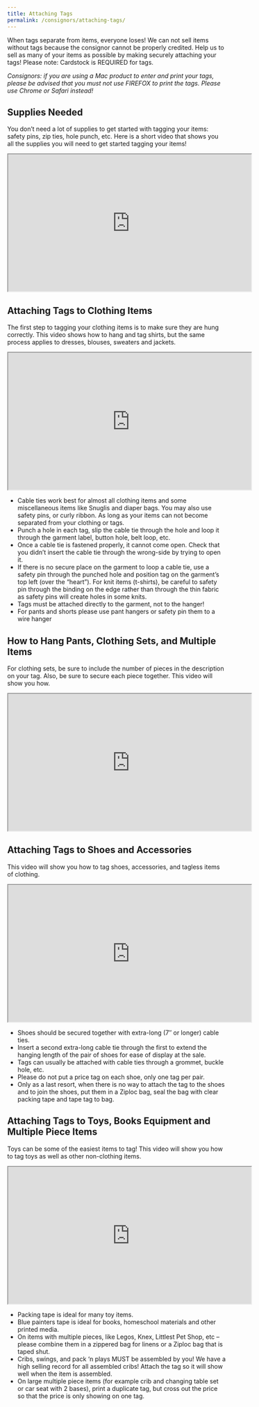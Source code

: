 ```yaml
---
title: Attaching Tags
permalink: /consignors/attaching-tags/
---
```


When tags separate from items, everyone loses! We can not sell items without tags because the consignor cannot be properly credited. Help us to sell as many of your items as possible by making securely attaching your tags! Please note: Cardstock is REQUIRED for tags.

_Consignors: if you are using a Mac product to enter and print your tags, please be advised that you must not use FIREFOX to print the tags. Please use Chrome or Safari instead!_

## **Supplies Needed**

You don’t need a lot of supplies to get started with tagging your items: safety pins, zip ties, hole punch, etc. Here is a short video that shows you all the supplies you will need to get started tagging your items!

<iframe src="https://www.youtube.com/embed/YBSnBjYMWm4" width="560" height="315" allowfullscreen="allowfullscreen"></iframe>

## **Attaching Tags to Clothing Items**

The first step to tagging your clothing items is to make sure they are hung correctly. This video shows how to hang and tag shirts, but the same process applies to dresses, blouses, sweaters and jackets.

<iframe width="560" height="315" src="https://www.youtube.com/embed/V0egNgaPlqA" allow="accelerometer; autoplay; encrypted-media; gyroscope; picture-in-picture" allowfullscreen=""></iframe>

* Cable ties work best for almost all clothing items and some miscellaneous items like Snuglis and diaper bags. You may also use safety pins, or curly ribbon. As long as your items can not become separated from your clothing or tags.
* Punch a hole in each tag, slip the cable tie through the hole and loop it through the garment label, button hole, belt loop, etc.
* Once a cable tie is fastened properly, it cannot come open. Check that you didn’t insert the cable tie through the wrong-side by trying to open it.
* If there is no secure place on the garment to loop a cable tie, use a safety pin through the punched hole and position tag on the garment’s top left (over the “heart”). For knit items (t-shirts), be careful to safety pin through the binding on the edge rather than through the thin fabric as safety pins will create holes in some knits.
* Tags must be attached directly to the garment, not to the hanger!
* For pants and shorts please use pant hangers or safety pin them to a wire hanger

## **How to Hang Pants, Clothing Sets, and Multiple Items**

For clothing sets, be sure to include the number of pieces in the description on your tag. Also, be sure to secure each piece together. This video will show you how.

<iframe width="560" height="315" src="https://www.youtube.com/embed/GEK-1FiPY00" allow="accelerometer; autoplay; encrypted-media; gyroscope; picture-in-picture" allowfullscreen=""></iframe>

## **Attaching Tags to Shoes and Accessories**

This video will show you how to tag shoes, accessories, and tagless items of clothing.

<iframe width="560" height="315" src="https://www.youtube.com/embed/ZUxYlnoshxQ" allow="accelerometer; autoplay; encrypted-media; gyroscope; picture-in-picture" allowfullscreen=""></iframe>

* Shoes should be secured together with extra-long (7″ or longer) cable ties.
* Insert a second extra-long cable tie through the first to extend the hanging length of the pair of shoes for ease of display at the sale.
* Tags can usually be attached with cable ties through a grommet, buckle hole, etc.
* Please do not put a price tag on each shoe, only one tag per pair.
* Only as a last resort, when there is no way to attach the tag to the shoes and to join the shoes, put them in a Ziploc bag, seal the bag with clear packing tape and tape tag to bag.

## **Attaching Tags to Toys, Books Equipment and Multiple Piece Items**

Toys can be some of the easiest items to tag! This video will show you how to tag toys as well as other non-clothing items.

<iframe width="560" height="315" src="https://www.youtube.com/embed/VOLZrSq3Lio" allow="accelerometer; autoplay; encrypted-media; gyroscope; picture-in-picture" allowfullscreen=""></iframe>

* Packing tape is ideal for many toy items.
* Blue painters tape is ideal for books, homeschool materials and other printed media.
* On items with multiple pieces, like Legos, Knex, Littlest Pet Shop, etc – please combine them in a zippered bag for linens or a Ziploc bag that is taped shut.
* Cribs, swings, and pack ‘n plays MUST be assembled by you! We have a high selling record for all assembled cribs! Attach the tag so it will show well when the item is assembled.
* On large multiple piece items (for example crib and changing table set or car seat with 2 bases), print a duplicate tag, but cross out the price so that the price is only showing on one tag.
